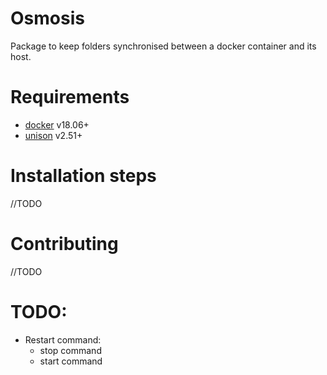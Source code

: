 # Osmosis

Package to keep folders synchronised between a docker container and its host.


# Requirements

* [docker](https://docs.docker.com/install/overview/) v18.06+
* [unison](https://www.cis.upenn.edu/~bcpierce/unison/download.html) v2.51+

# Installation steps

//TODO

# Contributing

//TODO

# TODO:

* Restart command:
    * stop command
    * start command
